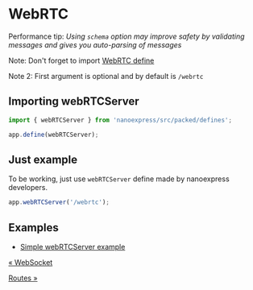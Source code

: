 # WebRTC

Performance tip: _Using `schema` option may improve safety by validating messages and gives you auto-parsing of messages_

Note: Don't forget to import [WebRTC define](../src/packed/defines/webrtc.js)

Note 2: First argument is optional and by default is `/webrtc`

## Importing webRTCServer

```js
import { webRTCServer } from 'nanoexpress/src/packed/defines';

app.define(webRTCServer);
```

## Just example

To be working, just use `webRTCServer` define made by nanoexpress developers.

```js
app.webRTCServer('/webrtc');
```

## Examples

- [Simple webRTCServer example](../examples/webrtc.js)

[&laquo; WebSocket](./websocket.md)

[Routes &raquo;](./routes.md)
